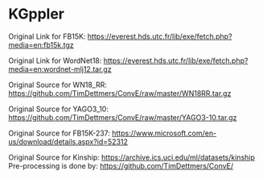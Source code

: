 # KGppler

Original Link for FB15K: https://everest.hds.utc.fr/lib/exe/fetch.php?media=en:fb15k.tgz

Original Link for WordNet18: https://everest.hds.utc.fr/lib/exe/fetch.php?media=en:wordnet-mlj12.tar.gz

Original Source for WN18_RR: https://github.com/TimDettmers/ConvE/raw/master/WN18RR.tar.gz

Original Source for YAGO3_10: https://github.com/TimDettmers/ConvE/raw/master/YAGO3-10.tar.gz

Original Source for FB15K-237: https://www.microsoft.com/en-us/download/details.aspx?id=52312

Original Source for Kinship: https://archive.ics.uci.edu/ml/datasets/kinship
Pre-processing is done by: https://github.com/TimDettmers/ConvE/


